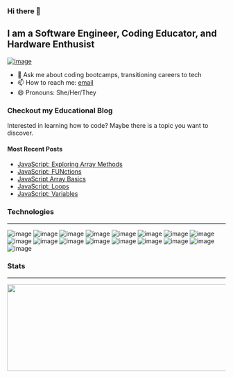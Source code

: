 ### Hi there 👋

## I am a Software Engineer, Coding Educator, and Hardware Enthusist 
[![image](https://img.shields.io/badge/website-000000?style=for-the-badge&logo=About.me&logoColor=white)](aliracoffman.com)

- 💬 Ask me about coding bootcamps, transitioning careers to tech
- 📫 How to reach me: [email](mailto:aliradawn@gmail.com)
- 😄 Pronouns: She/Her/They


### Checkout my Educational Blog
Interested in learning how to code? Maybe there is a topic you want to discover. 
#### Most Recent Posts
<!-- BLOG-POST-LIST:START -->
- [JavaScript: Exploring Array Methods](https://aliracoffman.com/2021/12/10/javascript-exploring-array-methods/)
- [JavaScript: FUNctions](https://aliracoffman.com/2021/11/28/javascript-functions/)
- [JavaScript Array Basics](https://aliracoffman.com/2021/11/26/javascript-array-basics/)
- [JavaScript: Loops](https://aliracoffman.com/2021/11/15/javascript-loops/)
- [JavaScript: Variables](https://aliracoffman.com/2021/11/07/javascript-variables/)
<!-- BLOG-POST-LIST:END -->

### Technologies
___

![image](https://img.shields.io/badge/Angular-DD0031?style=for-the-badge&logo=angular&logoColor=white) ![image](https://img.shields.io/badge/Bootstrap-563D7C?style=for-the-badge&logo=bootstrap&logoColor=white) ![image](https://img.shields.io/badge/Docker-2CA5E0?style=for-the-badge&logo=docker&logoColor=white) ![image](https://img.shields.io/badge/firebase-ffca28?style=for-the-badge&logo=firebase&logoColor=black) ![image](https://img.shields.io/badge/Insomnia-5849be?style=for-the-badge&logo=Insomnia&logoColor=white) ![image](https://img.shields.io/badge/jQuery-0769AD?style=for-the-badge&logo=jquery&logoColor=white) ![image](https://img.shields.io/badge/kubernetes-326ce5.svg?&style=for-the-badge&logo=kubernetes&logoColor=white) ![image](https://img.shields.io/badge/Laravel-FF2D20?style=for-the-badge&logo=laravel&logoColor=white) ![image](https://img.shields.io/badge/Material%20UI-007FFF?style=for-the-badge&logo=mui&logoColor=white) ![image](https://img.shields.io/badge/R-276DC3?style=for-the-badge&logo=r&logoColor=white) ![image](https://img.shields.io/badge/React-20232A?style=for-the-badge&logo=react&logoColor=61DAFB) ![image](https://img.shields.io/badge/Rust-000000?style=for-the-badge&logo=rust&logoColor=white) ![image](https://img.shields.io/badge/Python-FFD43B?style=for-the-badge&logo=python&logoColor=darkgreen) ![image](https://img.shields.io/badge/JavaScript-323330?style=for-the-badge&logo=javascript&logoColor=F7DF1E) ![image](https://img.shields.io/badge/C-00599C?style=for-the-badge&logo=c&logoColor=white) ![image](https://img.shields.io/badge/C%2B%2B-00599C?style=for-the-badge&logo=c%2B%2B&logoColor=white) ![image](https://img.shields.io/badge/Go-00ADD8?style=for-the-badge&logo=go&logoColor=white)

### Stats 
___
<p align="center">
<img align="" width="600" height="200" src="https://github-readme-streak-stats.herokuapp.com/?user=Alira-Coffman">
</p>
